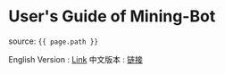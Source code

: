 # User's Guide of Mining-Bot

source: `{{ page.path }}`

English Version : [Link](./User's-Guide-of-Mining-Bot.md)
中文版本 : [链接](./挖矿机器人使用说明书.md)

